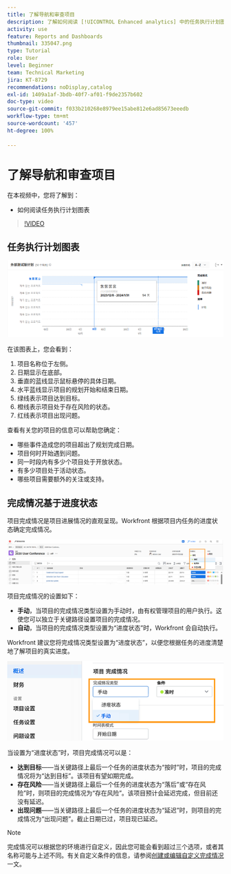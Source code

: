```yaml
---
title: 了解导航和审查项目
description: 了解如何阅读 [!UICONTROL Enhanced analytics] 中的任务执行计划图表。
activity: use
feature: Reports and Dashboards
thumbnail: 335047.png
type: Tutorial
role: User
level: Beginner
team: Technical Marketing
jira: KT-8729
recommendations: noDisplay,catalog
exl-id: 1409a1af-3bdb-40f7-af01-f9de2357b602
doc-type: video
source-git-commit: f033b210268e8979ee15abe812e6ad85673eeedb
workflow-type: tm+mt
source-wordcount: '457'
ht-degree: 100%

---
```


# 了解导航和审查项目

在本视频中，您将了解到：

* 如何阅读任务执行计划图表

>[!VIDEO](https://video.tv.adobe.com/v/335047/?quality=12&learn=on)

## 任务执行计划图表

![任务执行计划图表的图像，其中的编号与下面的项目符号相匹配](assets/section-2-1.png)

在该图表上，您会看到：

1. 项目名称位于左侧。
1. 日期显示在底部。
1. 垂直的蓝线显示鼠标悬停的具体日期。
1. 水平蓝线显示项目的规划开始和结束日期。
1. 绿线表示项目达到目标。
1. 橙线表示项目处于存在风险的状态。
1. 红线表示项目出现问题。

查看有关您的项目的信息可以帮助您确定：

* 哪些事件造成您的项目超出了规划完成日期。
* 项目何时开始遇到问题。
* 同一时段内有多少个项目处于开放状态。
* 有多少项目处于活动状态。
* 哪些项目需要额外的关注或支持。

## 完成情况基于进度状态

项目完成情况是项目进展情况的直观呈现。Workfront 根据项目内任务的进度状态确定完成情况。

![可能的进度状态的图像](assets/section-2-2.png)

项目完成情况的设置如下：

* **手动**，当项目的完成情况类型设置为手动时，由有权管理项目的用户执行。这使您可以独立于关键路径设置项目的完成情况。
* **自动**，当项目的完成情况类型设置为“进度状态”时，Workfront 会自动执行。

Workfront 建议您将完成情况类型设置为“进度状态”，以便您根据任务的进度清楚地了解项目的真实进度。

![可能的进度状态的图像](assets/section-2-3.png)

当设置为“进度状态”时，项目完成情况可以是：

* **达到目标**——当关键路径上最后一个任务的进度状态为“按时”时，项目的完成情况将为“达到目标”。该项目有望如期完成。
* **存在风险**——当关键路径上最后一个任务的进度状态为“落后”或“存在风险”时，则项目的完成情况为“存在风险”。该项目预计会延迟完成，但目前还没有延迟。
* **出现问题**——当关键路径上最后一个任务的进度状态为“延迟”时，则项目的完成情况为“出现问题”。截止日期已过，项目现已延迟。

>[!NOTE]
>
>完成情况可以根据您的环境进行自定义，因此您可能会看到超过三个选项，或者其名称可能与上述不同。有关自定义条件的信息，请参阅[创建或编辑自定义完成情况](https://experienceleague.adobe.com/docs/workfront/using/administration-and-setup/customize/custom-conditions/create-edit-custom-conditions.html?lang=zh-Hans)一文。
